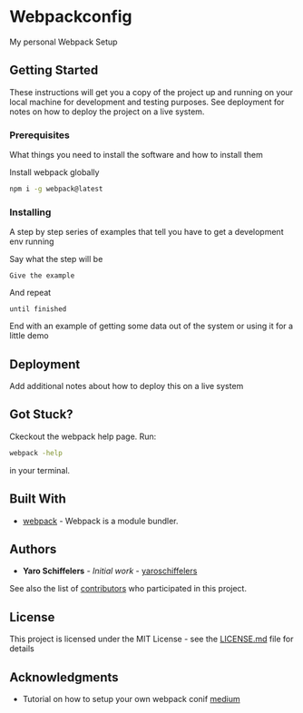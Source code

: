 # Webpackconfig

My personal Webpack Setup

## Getting Started

These instructions will get you a copy of the project up and running on your local machine for development and testing purposes. See deployment for notes on how to deploy the project on a live system.

### Prerequisites

What things you need to install the software and how to install them

Install webpack globally

```bash
npm i -g webpack@latest
```

### Installing

A step by step series of examples that tell you have to get a development env running

Say what the step will be

```
Give the example
```

And repeat

```
until finished
```

End with an example of getting some data out of the system or using it for a little demo

## Deployment

Add additional notes about how to deploy this on a live system

## Got Stuck?

Ckeckout the webpack help page. Run:

```bash
webpack -help
```

in your terminal. 

## Built With

* [webpack](https://webpack.js.org/) - Webpack is a module bundler. 

## Authors

* **Yaro Schiffelers** - *Initial work* - [yaroschiffelers](https://github.com/yaroschiffelers)

See also the list of [contributors](https://github.com/yaroschiffelers/vue-design-blocks/contributors) who participated in this project.

## License

This project is licensed under the MIT License - see the [LICENSE.md](LICENSE.md) file for details

## Acknowledgments

* Tutorial on how to setup your own webpack conif [medium](https://codeburst.io/easy-guide-for-webpack-2-0-from-scratch-fe508a3ce44e)


